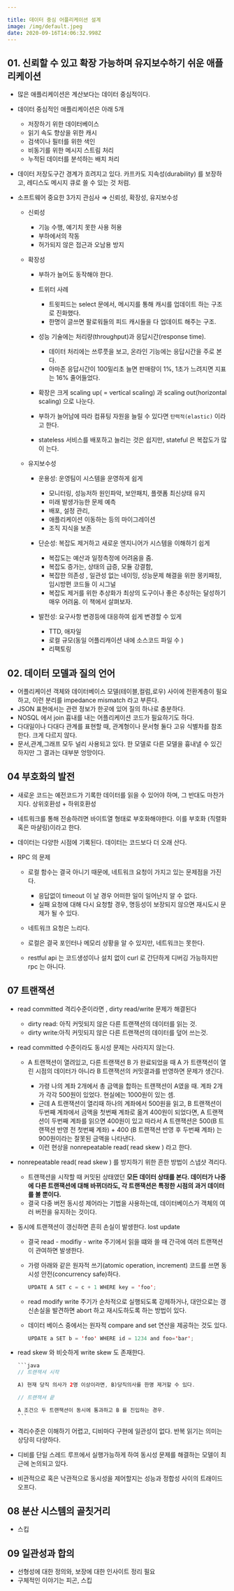 ```yaml
---

title: 데이터 중심 어플리케이션 설계
image: /img/default.jpeg
date: 2020-09-16T14:06:32.998Z
---
```



## 01. 신뢰할 수 있고 확장 가능하며 유지보수하기 쉬운 애플리케이션

* 많은 애플리케이션은 계산보다는 데이터 중심적이다.
* 데이터 중심적인 애플리케이션은 아래 5개

  * 저장하기 위한 데이터베이스
  * 읽기 속도 향상을 위한 캐시
  * 검색이나 필터를 위한 색인
  * 비동기를 위한 메시지 스트림 처리
  * 누적된 데이터를 분석하는 배치 처리
* 데이터 저장도구간 경계가 흐려지고 있다. 카프카도 지속성(durability) 를 보장하고, 레디스도 메시지 큐로 쓸 수 있는 것 처럼.
* 소프트웨어 중요한 3가지 관심사 ⇒ 신뢰성, 확장성, 유지보수성

  * 신뢰성

    * 기능 수행, 예기치 못한 사용 허용
    * 부하에서의 작동
    * 허가되지 않은 접근과 오남용 방지
  * 확장성

    * 부하가 늘어도 동작해야 한다.
    * 트위터 사례

      * 트윗피드는 select 문에서, 메시지를 통해 캐시를 업데이트 하는 구조로 진화했다.
      * 한명이 글쓰면 팔로워들의 피드 캐시들을 다 업데이트 해주는 구조.
    * 성능 기술에는 처리량(throughput)과 응답시간(response time).

      * 데이터 처리에는 쓰루풋을 보고, 온라인 기능에는 응답시간을 주로 본다.
      * 아마존 응답시간이 100밀리초 늘면 판매량이 1%, 1초가 느려지면 지표는 16% 줄어들었다.
    * 확장은 크게 scaling up( = vertical scaling) 과 scaling out(horizontal scaling) 으로 나눈다.
    * 부하가 늘어남에 따라 컴퓨팅 자원을 늘릴 수 있다면 `탄력적(elastic)` 이라고 한다.
    * stateless 서비스를 배포하고 늘리는 것은 쉽지만, stateful 은 복잡도가 많이 는다.
  * 유지보수성

    * 운용성: 운영팀이 시스템을 운영하게 쉽게

      * 모니터링, 성능저하 원인파악, 보안패치, 플랫폼 최신상태 유지
      * 미래 발생가능한 문제 예측
      * 배포, 설정 관리,
      * 애플리케이션 이동하는 등의 마이그레이션
      * 조직 지식을 보존
    * 단순성: 복잡도 제거하고 새로운 엔지니어가 시스템을 이해하기 쉽게

      * 복잡도는 예산과 일정측정에 어려움을 줌.
      * 복잡도 증가는, 상태의 급증, 모듈 강결함,
      * 복잡한 의존성 , 일관성 없는 네이밍, 성능문제 해결을 위한 몽키패칭, 임시방편 코드들 이 시그널
      * 복잡도 제거를 위한 추상화가 최상의 도구이나 좋은 추상하는 달성하기 매우 어려움. 이 책에서 살펴보자.
    * 발전성: 요구사항 변경등에 대응하여 쉽게 변경할 수 있게

      * TTD, 애자일
      * 로컬 규모(동일 어플리캐이션 내에 소스코드 파일 수 )
      * 리팩토링

## 02. 데이터 모델과 질의 언어

* 어플리케이션 객체와 데이터베이스 모델(테이블,컬럼,로우) 사이에 전환계층이 필요하고, 이런 분리를 impedance mismatch 라고 부른다.
* JSON 표현에서는 관련 정보가 한곳에 있어 질의 하나로 충분하다.
* NOSQL 에서 join 흉내를 내는 어플리케이션 코드가 필요하기도 하다.
* 다대일이나 다대다 관계를 표현할 때, 관계형이나 문서형 둘다 고유 식별차를 참조한다. 크게 다르지 않다.
* 문서,관계,그래프 모두 널리 사용되고 있다. 한 모델로 다른 모델을 흉내낼 수 있긴 하지만 그 결과는 대부분 엉망이다.

## 04 부호화의 발전

* 새로운 코드는 예전코드가 기록한 데이터를 읽을 수 있어야 하며, 그 반대도 마찬가지다. 상위호환성 + 하위호환성
* 네트워크를 통해 전송하려면 바이트열 형태로 부호화해야한다. 이를 부호화 (직렬화 혹은 마샬링)이라고 한다.
* 데이터는 다양한 시점에 기록된다. 데이터는 코드보다 더 오래 산다.
* RPC 의 문제

  * 로컬 함수는 결국 아니기 때문에, 네트워크 요청이 가지고 있는 문제점을 가진다.

    * 응답없이 timeout 이 날 경우 어떠한 일이 일어난지 알 수 없다.
    * 실패 요청에 대해 다시 요청할 경우, 명등성이 보장되지 않으면 재시도시 문제가 될 수 있다.
  * 네트워크 요청은 느리다.
  * 로컬은 결국 포인터나 메모리 상황을 알 수 있지만, 네트워크는 못한다.
  * restful api 는 코드생성이나 설치 없이 curl 로 간단하게 디버깅 가능하지만 rpc 는 아니다.

## 07 트랜잭션

* read committed 격리수준이라면 , dirty read/write 문제가 해결된다

  * dirty read: 아직 커밋되지 않은 다른 트랜잭션의 데이터를 읽는 것.
  * dirty write:아직 커밋되지 않은 다른 트랜잭션의 데이터를 덮어 쓰는것.
* read committed 수준이라도 동시성 문제는 사라지지 않는다.

  * A 트랜잭션이 열려있고, 다른 트랜잭션 B 가 완료되었을 때 A 가 트랜잭션이 열린 시점의 데이터가 아니라 B 트랜잭션의 커밋결과를 반영하면 문제가 생긴다.

    * 가령 나의 계좌 2개에서 총 금액을 합하는 트랜잭션이 A였을 때. 계좌 2개가 각각 500원이 있었다. 현실에는 1000원이 있는 셈.
    * 근데 A 트랜잭션이 열리때 하나의 계좌에서 500원을 읽고, B 트랜잭션이 두번째 계좌에서 금액을 첫번째 계좌로 옮겨 400원이 되었다면, A 트랜잭션이 두번째 계좌를 읽으면 400원이 있고 따라서 A 트랜잭션은 500(B 트랜잭션 반영 전 첫번째 계좌) + 400 (B 트랜잭션 반영 후 두번째 계좌) 는 900원이라는 잘못된 금액을 나타낸다.
    * 이런 현상을 nonrepeatable read( read skew ) 라고 한다.
* nonrepeatable read( read skew ) 를 방지하기 위한 흔한 방법이 스냅샷 격리다.

  * 트랜잭션을 시작할 때 커밋된 상태였던 **모든 데이터 상태를 본다. 데이터가 나중에 다른 트랜잭션에 대해 바뀌더라도, 각 트랜잭션은 특정한 시점의 과거 데이터를 볼 뿐이다.**
  * 결국 다중 버전 동시성 제어라는 기법을 사용하는데, 데이터베이스가 객체의 여러 버전을 유지하는 것이다.
* 동시에 트랜잭션이 갱신하면 흔히 손실이 발생한다. lost update

  * 결국 read - modifiy - write 주기에서 읽을 떄와 쓸 때 간극에 여러 트랜잭션이 관여하면 발생한다.
  * 가령 아래와 같은 원자적 쓰기(atomic operation, increment) 코드를 쓰면 동시성 안전(concurrency safe)하다.

    ```java
    UPDATE A SET c = c + 1 WHERE key = 'foo';
    ```
  * read modify write 주기가 순차적으로 실행되도록 강제하거나, 대안으로는 갱신손실을 발견하면 abort 하고 재시도하도록 하는 방법이 있다.
  * 데이터 베이스 중에서는 원자적 compare and set 연산을 제공하는 것도 있다.

    ```java
    UPDATE a SET b = 'foo' WHERE id = 1234 and foo='bar';
    ```
* read skew 와 비슷하게 write skew 도 존재한다.

  ````java
  ```java
  // 트랜잭셔 시작

  A) 현재 당직 의사가 2명 이상이라면, B)당직의사를 한명 제거할 수 있다.

  // 트랜잭셔 끝

  A 조건으 두 트랜잭션이 동시에 통과하고 B 를 진입하는 경우.
  ```
  ````
* 격리수준은 이해하기 어렵고, 디비마다 구현에 일관성이 없다. 반복 읽기는 의미는 상당히 다양하다.
* 디비를 단일 스레드 루프에서 실행가능하게 하여 동시성 문제를 해결하는 모델이 최근에 논의되고 있다.
* 비관적으로 혹은 낙관적으로 동시성을 제어할지는 성능과 정합성 사이의 트래이드 오프다.

## 08 분산 시스템의 골칫거리

* 스킵

## 09 일관성과 합의

* 선형성에 대한 정의와, 보장에 대한 인사이트 정리 필요
* 구체적인 이야기는 피곤, 스킵
